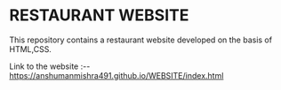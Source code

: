 # RESTAURANT WEBSITE
This repository contains a restaurant website developed on the basis of HTML,CSS.


Link to the website :--
  https://anshumanmishra491.github.io/WEBSITE/index.html
